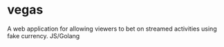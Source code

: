 # vegas
A web application for allowing viewers to bet on streamed activities using fake currency. JS/Golang
